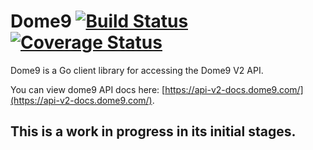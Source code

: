 # Dome9 [![Build Status](https://travis-ci.org/pietro/dome9.svg?branch=master)](https://travis-ci.org/pietro/dome9)[![Coverage Status](https://coveralls.io/repos/github/pietro/dome9/badge.svg?branch=master)](https://coveralls.io/github/pietro/dome9?branch=master)

Dome9 is a Go client library for accessing the Dome9 V2 API.

You can view dome9 API docs here: [https://api-v2-docs.dome9.com/](https://api-v2-docs.dome9.com/).

## This is a work in progress in its initial stages.
